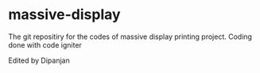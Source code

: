 # massive-display
The git repositiry for the codes of massive display printing project. Coding done with code igniter

Edited by Dipanjan
